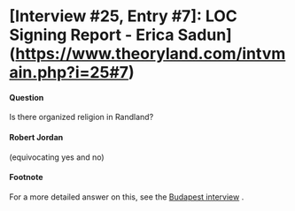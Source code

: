 # [Interview #25, Entry #7]: LOC Signing Report - Erica Sadun](https://www.theoryland.com/intvmain.php?i=25#7)

#### Question

Is there organized religion in Randland?

#### Robert Jordan

(equivocating yes and no)

#### Footnote

For a more detailed answer on this, see the
[Budapest interview](http://www.theoryland.com/intvmain.php?i=183#7)
.

